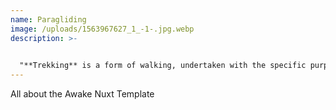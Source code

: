 ```yaml
---
name: Paragliding
image: /uploads/1563967627_1_-1-.jpg.webp
description: >-
  

  "**Trekking** is a form of walking, undertaken with the specific purpose of exploring and enjoying the scenery. It usually takes place on trails in areas of relatively unspoiled wilderness." **Trekking** is a form of walking, undertaken with the specific purpose of exploring and enjoying the scenery.
---
```

All about the Awake Nuxt Template
